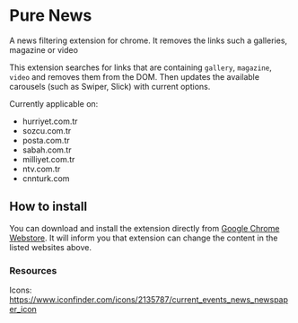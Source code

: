# Pure News
A news filtering extension for chrome. It removes the links such a galleries, magazine or video

This extension searches for links that are containing `gallery`, `magazine`, `video` and removes them from the DOM. Then updates the available carousels (such as Swiper, Slick) with current options.

Currently applicable on:

* hurriyet.com.tr
* sozcu.com.tr
* posta.com.tr
* sabah.com.tr
* milliyet.com.tr
* ntv.com.tr
* cnnturk.com

## How to install
You can download and install the extension directly from [Google Chrome Webstore](https://chrome.google.com/webstore/detail/pure-news-only/ekidfifjmjkacbkamaoedkpcjeknihcp). It will inform you that extension can change the content in the listed websites above.

### Resources
Icons: https://www.iconfinder.com/icons/2135787/current_events_news_newspaper_icon